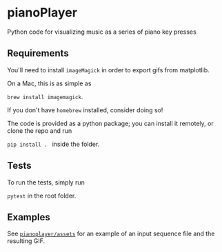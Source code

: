 # pianoPlayer
Python code for visualizing music as a series of piano key presses

## Requirements

You'll need to install `imageMagick` in order to export gifs from matplotlib.

On a Mac, this is as simple as 

`brew install imagemagick`.

If you don't have `homebrew` installed, consider doing so!

The code is provided as a python package; you can install it remotely, or clone the repo and run

`pip install . ` inside the folder.

## Tests

To run the tests, simply run

`pytest` in the root folder.

## Examples

See [`pianoplayer/assets`](pianoplayer/assets) for an example of an input sequence file and the resulting GIF.
